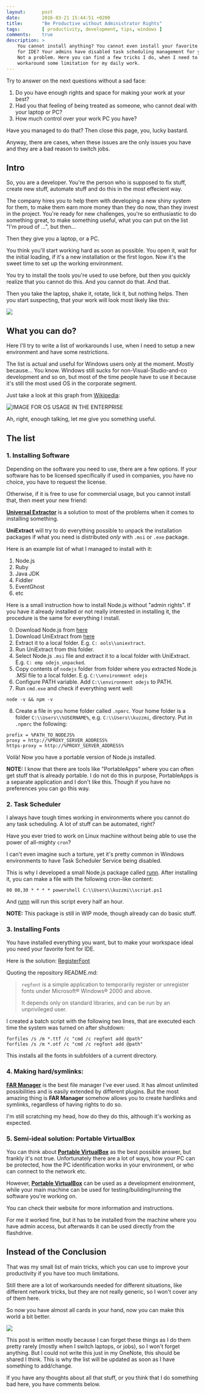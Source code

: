 ```yaml
---
layout:      post
date:        2016-03-21 15:44:51 +0200
title:       "Be Productive without Administrator Rights"
tags:        [ productivity, development, tips, windows ]
comments:    true
description: >
    You cannot install anything? You cannot even install your favorite font
    for IDE? Your admins have disabled task scheduling management for you?
    Not a problem. Here you can find a few tricks I do, when I need to
    workaround some limitation for my daily work.
---
```

Try to answer on the next questions without a sad face:

1. Do you have enough rights and space for making your work at your best?
2. Had you that feeling of being treated as someone, who cannot deal with your laptop or PC?
3. How much control over your work PC you have?

Have you managed to do that? Then close this page, you, lucky bastard.

Anyway, there are cases, when these issues are the only issues you have and they are a bad reason to switch jobs.

## Intro

So, you are a developer. You're the person who is supposed to fix stuff, create new stuff, automate stuff and do this in the most effecient way.

The company hires you to help them with developing a new shiny system for them, to make them earn more money than they do now, than they invest in the project. You're ready for new challenges, you're so enthusiastic to do something great, to make something useful, what you can put on the list "I'm proud of ...", but then...

Then they give you a laptop, or a PC.

You think you'll start working hard as soon as possible. You open it, wait for the initial loading, if it's a new installation or the first logon. Now it's the sweet time to set up the working environment.

You try to install the tools you're used to use before, but then you quickly realize that you cannot do this. And you cannot do that. And that.

Then you take the laptop, shake it, rotate, lick it, but nothing helps. Then you start suspecting, that your work will look most likely like this:

![](https://media.giphy.com/media/fml0xetKPK1Ec/giphy.gif)

## What you can do?

Here I'll try to write a list of workarounds I use, when I need to setup a new environment and have some restrictions.

The list is actual and useful for Windows users only at the moment. Mostly because... You know. Windows still sucks for non-Visual-Studio-and-co development and so on, but most of the time people have to use it because it's still the most used OS in the corporate segment.

Just take a look at this graph from [Wikipedia](https://en.wikipedia.org/wiki/Usage_share_of_operating_systems):

![IMAGE FOR OS USAGE IN THE ENTERPRISE](https://upload.wikimedia.org/wikipedia/commons/8/81/Operatingsystem_market_share.svg)

Ah, right, enough talking, let me give you something useful.

## The list

### 1. Installing Software

Depending on the software you need to use, there are a few options. If your software has to be licensed specifically if used in companies, you have no choice, you have to request the license.

Otherwise, if it is free to use for commercial usage, but you cannot install that, then meet your new friend:

[**Universal Extractor**](http://legroom.net/software/uniextract) is a solution to most of the problems when it comes to installing something.

**UniExtract** will try to do everything possible to unpack the installation packages if what you need is distributed *only* with `.msi` or `.exe` package.

Here is an example list of what I managed to install with it:

1. Node.js
2. Ruby
3. Java JDK
4. Fiddler
5. EventGhost
6. etc

Here is a small instruction how to install Node.js without "admin rights". If you have it already installed or not really interested in installing it, the procedure is the same for everything I install.

0. Download Node.js from [here](https://nodejs.org/en/download/stable/)
1. Download UniExtract from [here](http://legroom.net/scripts/download.php?file=uniextract161_noinst)
2. Extract it to a local folder. E.g. `C: ools\\uniextract`.
3. Run UniExtract from this folder.
4. Select Node.js `.msi` file and extract it to a local folder with UniExtract. E.g. `C: emp
odejs_unpacked`.
5. Copy contents of `nodejs` folder from folder where you extracted Node.js .MSI file to a local folder. E.g. `C:\\environment
odejs`
6. Configure PATH variable. Add `C:\\environment
odejs` to PATH.
7. Run `cmd.exe` and check if everything went well:
```
node -v && npm -v
```
8. Create a file in you home folder called `.npmrc`. Your home folder is a folder `C:\\Users\\%USERNAME%`, e.g. `C:\\Users\\kuzzmi`, directory. Put in `.npmrc` the following:
```
prefix = %PATH_TO_NODEJS%
proxy = http://%PROXY_SERVER_ADDRESS%
https-proxy = http://%PROXY_SERVER_ADDRESS%
```

Voilà! Now you have a portable version of Node.js installed.

**NOTE:** I know that there are tools like "PortableApps" where you can often get stuff that is already portable. I do not do this in purpose, PortableApps is a separate application and I don't like this. Though if you have no preferences you can go this way.

### 2. Task Scheduler

I always have tough times working in environments where you cannot do any task scheduling. A lot of stuff can be automated, right?

Have you ever tried to work on Linux machine without being able to use the power of all-mighty `cron`?

I can't even imagine such a torture, yet it's pretty common in Windows environments to have Task Scheduler Service being disabled.

This is why I developed a small Node.js package called [runn](https://www.npmjs.com/package/runnjs). After installing it, you can make a file with the following cron-like content:

```
00 00,30 * * * * powershell C:\\Users\\kuzzmi\\script.ps1
```

And [runn](https://www.npmjs.com/package/runnjs) will run this script every half an hour.

**NOTE:** This package is still in WIP mode, though already can do basic stuff.

### 3. Installing Fonts

You have installed everything you want, but to make your workspace ideal you need your favorite font for IDE.

Here is the solution: [RegisterFont](https://github.com/dcpurton/regfont)

Quoting the repository README.md:

> `regfont` is a simple application to temporarily register or unregister fonts
> under Microsoft® Windows® 2000 and above.
>
> It depends only on standard libraries, and can be run by an unprivileged user.

I created a batch script with the following two lines, that are executed each time the system was turned on after shutdown:

```
forfiles /s /m *.ttf /c "cmd /c regfont add @path"
forfiles /s /m *.otf /c "cmd /c regfont add @path"
```

This installs all the fonts in subfolders of a current directory.

### 4. Making hard/symlinks:

[**FAR Manager**](http://www.farmanager.com/) is the best file manager I've ever used. It has almost unlimited possibilities and is easily extended by different plugins. But the most amazing thing is **FAR Manager** somehow allows you to create hardlinks and symlinks, regardless of having rights to do so.

I'm still scratching my head, how do they do this, although it's working as expected.

### 5. Semi-ideal solution: Portable VirtualBox

You can think about [**Portable VirtualBox**](http://www.vbox.me/) as the best possible answer, but frankly it's not true. Unfortunately there are a lot of ways, how your PC can be protected, how the PC identification works in your environment, or who can connect to the network etc.

However, [**Portable VirtualBox**](http://www.vbox.me/) can be used as a development environment, while your main machine can be used for testing/building/running the software you're working on.

You can check their website for more information and instructions.

For me it worked fine, but it has to be installed from the machine where you have admin access, but afterwards it can be used directly from the flashdrive.

## Instead of the Conclusion

That was my small list of main tricks, which you can use to improve your productivity if you have too much limitations.

Still there are a lot of workarounds needed for different situations, like different network tricks, but they are not really generic, so I won't cover any of them here.

So now you have almost all cards in your hand, now you can make this world a bit better.

![](http://i.imgur.com/P2Fptsu.gif)

This post is written mostly because I can forget these things as I do them pretty rarely (mostly when I switch laptops, or jobs), so I won't forget anything. But I could not write this just in my OneNote, this should be shared I think. This is why the list will be updated as soon as I have something to add/change.

If you have any thoughts about all that stuff, or you think that I do something bad here, you have comments below.
